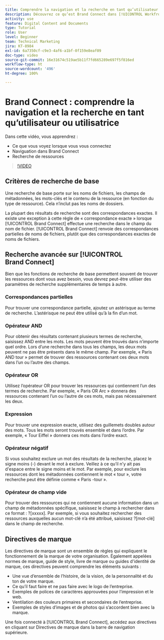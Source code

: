 ```yaml
---
title: Comprendre la navigation et la recherche en tant qu’utilisateur ou utilisatrice
description: Découvrez ce qu’est Brand Connect dans [!UICONTROL Workfront DAM] et comment y naviguer.
activity: use
feature: Digital Content and Documents
type: Tutorial
role: User
level: Beginner
team: Technical Marketing
jira: KT-8984
exl-id: 6a7350cf-c9e3-4af6-a1bf-0f159e8eaf09
doc-type: video
source-git-commit: 16e31674c519ae5b11f7fd665289e697f5f816ed
workflow-type: ht
source-wordcount: '496'
ht-degree: 100%

---
```


# Brand Connect : comprendre la navigation et la recherche en tant qu’utilisateur ou utilisatrice

Dans cette vidéo, vous apprendrez :

* Ce que vous voyez lorsque vous vous connectez
* Naviguation dans Brand Connect
* Recherche de ressources

>[!VIDEO](https://video.tv.adobe.com/v/335246/?quality=12&learn=on)

## Critères de recherche de base

Une recherche de base porte sur les noms de fichiers, les champs de métadonnées, les mots-clés et le contenu de la ressource (en fonction du type de ressource). Cela n’inclut pas les noms de dossiers.

La plupart des résultats de recherche sont des correspondances exactes. Il existe une exception à cette règle de « correspondance exacte » lorsque [!UICONTROL Brand Connect] effectue une recherche dans le champ du nom de fichier. [!UICONTROL Brand Connect] renvoie des correspondances partielles de noms de fichiers, plutôt que des correspondances exactes de noms de fichiers.

## Recherche avancée sur [!UICONTROL Brand Connect]

Bien que les fonctions de recherche de base permettent souvent de trouver les ressources dont vous avez besoin, vous devrez peut-être utiliser des paramètres de recherche supplémentaires de temps à autre.

### Correspondances partielles

Pour trouver une correspondance partielle, ajoutez un astérisque au terme de recherche. L’astérisque ne peut être utilisé qu’à la fin d’un mot.

### Opérateur AND

Pour obtenir des résultats contenant plusieurs termes de recherche, saisissez AND entre les mots. Les mots peuvent être trouvés dans n’importe quel ordre. Lors d’une recherche dans tous les champs, les deux mots peuvent ne pas être présents dans le même champ. Par exemple, « Paris AND tour » permet de trouver des ressources contenant ces deux mots dans l’un ou l’autre des champs.

### Opérateur OR

Utilisez l’opérateur OR pour trouver les ressources qui contiennent l’un des termes de recherche. Par exemple, « Paris OR Arc » donnera des ressources contenant l’un ou l’autre de ces mots, mais pas nécessairement les deux.

### Expression

Pour trouver une expression exacte, utilisez des guillemets doubles autour des mots. Tous les mots seront trouvés ensemble et dans l’ordre. Par exemple, « Tour Eiffel » donnera ces mots dans l’ordre exact.

### Opérateur négatif

Si vous souhaitez exclure un mot des résultats de la recherche, placez le signe moins (-) devant le mot à exclure. Veillez à ce qu’il n’y ait pas d&#39;espace entre le signe moins et le mot. Par exemple, pour exclure les ressources dont les métadonnées contiennent le mot « tour », votre recherche peut être définie comme « Paris -tour ».

### Opérateur de champ vide

Pour trouver des ressources qui ne contiennent aucune information dans un champ de métadonnées spécifique, saisissez le champ à rechercher dans ce format : ?[xxxxx]. Par exemple, si vous souhaitez rechercher des ressources auxquelles aucun mot-clé n’a été attribué, saisissez ?[mot-clé] dans le champ de recherche.

## Directives de marque

Les directives de marque sont un ensemble de règles qui expliquent le fonctionnement de la marque de votre organisation. Également appelées normes de marque, guide de style, livre de marque ou guides d&#39;identité de marque, ces directives peuvent comprendre les éléments suivants :

* Une vue d’ensemble de l’histoire, de la vision, de la personnalité et du ton de votre marque.
* Ce qu’il faut faire et ne pas faire avec le logo de l’entreprise.
* Exemples de polices de caractères approuvées pour l’impression et le web.
* Ventilation des couleurs primaires et secondaires de l’entreprise.
* Exemples de styles d’images et de photos qui s’accordent bien avec la marque.

Une fois connecté à [!UICONTROL Brand Connect], accédez aux directives en cliquant sur Directives de marque dans la barre de navigation supérieure.
